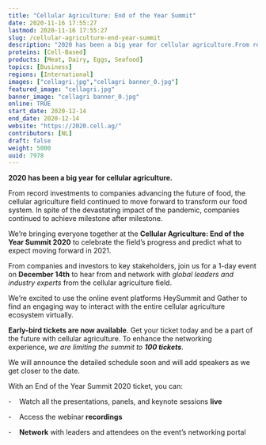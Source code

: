 ```yaml
---
title: "Cellular Agriculture: End of the Year Summit"
date: 2020-11-16 17:55:27
lastmod: 2020-11-16 17:55:27
slug: /cellular-agriculture-end-year-summit
description: "2020 has been a big year for cellular agriculture.From record investments to companies advancing the future of food, the cellular agriculture field continued to move forward to transform our food system. In spite of the devastating impact of the pandemic, companies continued to achieve milestone after milestone. We’re bringing everyone together at the Cellular Agriculture: End of the Year Summit 2020 to celebrate the field’s progress and predict what to expect moving forward in 2021."
proteins: [Cell-Based]
products: [Meat, Dairy, Eggs, Seafood]
topics: [Business]
regions: [International]
images: ["cellagri.jpg","cellagri banner_0.jpg"]
featured_image: "cellagri.jpg"
banner_image: "cellagri banner_0.jpg"
online: TRUE
start_date: 2020-12-14
end_date: 2020-12-14
website: "https://2020.cell.ag/"
contributors: [NL]
draft: false
weight: 5000
uuid: 7978
---
```

<p><strong>2020 has been a big year for cellular agriculture.</strong></p>
<p>From record investments to companies advancing the future of food, the cellular agriculture field continued to move forward to transform our food system. In spite of the devastating impact of the pandemic, companies continued to achieve milestone after milestone. </p>
<p>We’re bringing everyone together at the <strong>Cellular Agriculture: End of the Year Summit 2020</strong> to celebrate the field’s progress and predict what to expect moving forward in 2021.</p>
<p>From companies and investors to key stakeholders, join us for a 1-day event on <strong>December 14th</strong> to hear from and network with <em>global leaders and industry experts</em> from the cellular agriculture field. </p>
<p>We’re excited to use the online event platforms HeySummit and Gather to find an engaging way to interact with the entire cellular agriculture ecosystem virtually.</p>
<p><strong>Early-bird tickets are now available</strong>. Get your ticket today and be a part of the future with cellular agriculture. To enhance the networking experience, <em>we are limiting the summit to <strong>100 tickets</strong></em>. </p>
<p>We will announce the detailed schedule soon and will add speakers as we get closer to the date.</p>
<p>With an End of the Year Summit 2020 ticket, you can:</p>
<p>-    Watch all the presentations, panels, and keynote sessions <strong>live</strong></p>
<p>-    Access the webinar <strong>recordings</strong></p>
<p>-    <strong>Network</strong> with leaders and attendees on the event’s networking portal</p>
